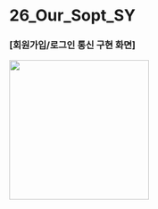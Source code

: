 # 26_Our_Sopt_SY

### [회원가입/로그인 통신 구현 화면]
<img src="https://user-images.githubusercontent.com/43838030/82608151-1469eb00-9bf5-11ea-8771-bd819a9b0225.gif" width="250">

